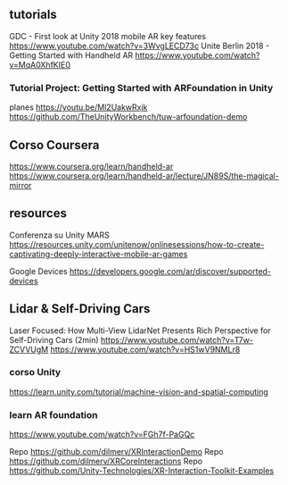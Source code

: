 ## tutorials
GDC - First look at Unity 2018 mobile AR key features
https://www.youtube.com/watch?v=3WvgLECD73c
Unite Berlin 2018 - Getting Started with Handheld AR
https://www.youtube.com/watch?v=MqA0XhfKIE0


### Tutorial Project: Getting Started with ARFoundation in Unity
planes
https://youtu.be/Ml2UakwRxjk
https://github.com/TheUnityWorkbench/tuw-arfoundation-demo


## Corso Coursera
https://www.coursera.org/learn/handheld-ar
https://www.coursera.org/learn/handheld-ar/lecture/JN89S/the-magical-mirror

## resources
Conferenza su Unity MARS
https://resources.unity.com/unitenow/onlinesessions/how-to-create-captivating-deeply-interactive-mobile-ar-games

Google Devices
https://developers.google.com/ar/discover/supported-devices



## Lidar & Self-Driving Cars
Laser Focused: How Multi-View LidarNet Presents Rich Perspective for Self-Driving Cars (2min)
https://www.youtube.com/watch?v=T7w-ZCVVUgM
https://www.youtube.com/watch?v=HS1wV9NMLr8


### corso Unity
https://learn.unity.com/tutorial/machine-vision-and-spatial-computing




### learn AR foundation
https://www.youtube.com/watch?v=FGh7f-PaGQc

Repo https://github.com/dilmerv/XRInteractionDemo
Repo https://github.com/dilmerv/XRCoreInteractions
Repo https://github.com/Unity-Technologies/XR-Interaction-Toolkit-Examples

